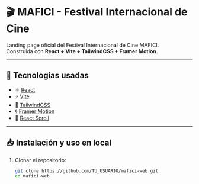 # 🎬 MAFICI - Festival Internacional de Cine

Landing page oficial del Festival Internacional de Cine MAFICI.  
Construida con **React + Vite + TailwindCSS + Framer Motion**.

---

## 🚀 Tecnologías usadas
- ⚛️ [React](https://react.dev/)  
- ⚡ [Vite](https://vitejs.dev/)  
- 🎨 [TailwindCSS](https://tailwindcss.com/)  
- 🌀 [Framer Motion](https://www.framer.com/motion/)  
- 🔗 [React Scroll](https://www.npmjs.com/package/react-scroll)  

---

## 📥 Instalación y uso en local

1. Clonar el repositorio:
   ```bash
   git clone https://github.com/TU_USUARIO/mafici-web.git
   cd mafici-web


